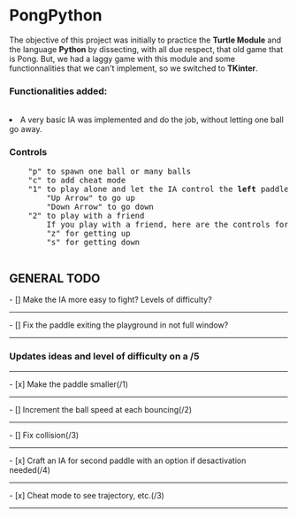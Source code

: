 <h1>PongPython</h1>
The objective of this project was initially to practice the <b>Turtle Module</b> and the language <b>Python</b> by dissecting, with all due respect, that old game that is Pong. But, we had a laggy game with this module and some functionnalities that we can't implement, so we switched to <b>TKinter</b>.

<h3>Functionalities added: </h3><br>
<li>A very basic IA was implemented and do the job, without letting one ball go away.


<h3>Controls</h3>
<pre>
    "p" to spawn one ball or many balls
    "c" to add cheat mode
    "1" to play alone and let the IA control the <b>left</b> paddle
        "Up Arrow" to go up
        "Down Arrow" to go down
    "2" to play with a friend
        If you play with a friend, here are the controls for the left paddle:
        "z" for getting up
        "s" for getting down
 </pre>


<h2>GENERAL TODO</h2>
- [] Make the IA more easy to fight? Levels of difficulty?
<hr>
- [] Fix the paddle exiting the playground in not full window?


<hr>
<h3>Updates ideas and level of difficulty on a /5</h3>
<hr>
- [x] Make the paddle smaller(/1)
<hr>
- [] Increment the ball speed at each bouncing(/2)
<hr>
- [] Fix collision(/3)
<hr>
- [x] Craft an IA for second paddle with an option if desactivation needed(/4)
<hr>
- [x] Cheat mode to see trajectory, etc.(/3)
<hr>
